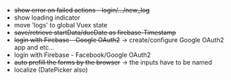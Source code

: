 - ~~show error on failed actions - login/.../new_log~~
- show loading indicator
- move 'logs' to global Vuex state
- ~~save/retrieve startData/dueDate as firebase-Timestamp~~
- ~~login with Firebase - Google OAuth2~~ -> create/configure Google OAuth2 app and etc...
- login with Firebase - Facebook/Google OAuth2
- ~~auto prefill the forms by the browser~~  -> the inputs have to be named
- localize (DatePicker also)